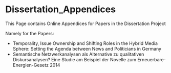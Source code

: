 # Dissertation_Appendices
This Page contains Online Appendices for Papers in the Dissertation Project

Namely for the Papers: 
- Temporality, Issue Ownership and Shifting Roles in the Hybrid Media Sphere: Setting the Agenda between News and Politicians in Germany
- Semantische Netzwerkanalysen als Alternative zu qualitativen Diskursanalysen? Eine Studie am Beispiel der Novelle zum Erneuerbare-Energien-Gesetz 2014
